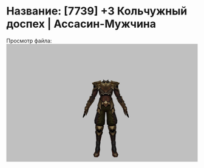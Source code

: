 # Название: [7739] +3 Кольчужный доспех | Ассасин-Мужчина

Просмотр файла:
![p060005.png](p060005.png)